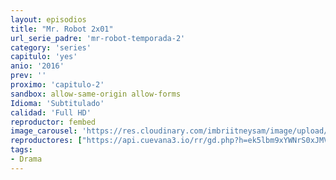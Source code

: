 ```yaml
---
layout: episodios
title: "Mr. Robot 2x01"
url_serie_padre: 'mr-robot-temporada-2'
category: 'series'
capitulo: 'yes'
anio: '2016'
prev: ''
proximo: 'capitulo-2'
sandbox: allow-same-origin allow-forms
Idioma: 'Subtitulado'
calidad: 'Full HD'
reproductor: fembed
image_carousel: 'https://res.cloudinary.com/imbriitneysam/image/upload/v1546988732/robot2-poster-min.jpg'
reproductores: ["https://api.cuevana3.io/rr/gd.php?h=ek5lbm9xYWNrS0xJMVp5b21KREk0dFBLbjVkaHhkRGdrOG1jbnBpUnhhS1ZxcFNUamNlU3E4MndnSUdZcUtURDI5V1hhNFBQMktiWnlLT2xiTkNzdWRlU3FadVkyUT09"]
tags:
- Drama
---
```












